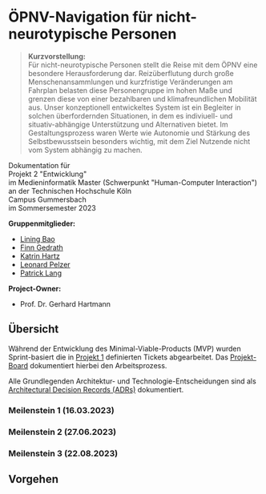 # ÖPNV-Navigation für nicht-neurotypische Personen

> **Kurzvorstellung:** \
> Für nicht-neurotypische Personen stellt die Reise mit dem ÖPNV eine besondere Herausforderung dar. Reizüberflutung durch große Menschenansammlungen und kurzfristige Veränderungen am Fahrplan belasten diese Personengruppe im hohen Maße und grenzen diese von einer bezahlbaren und klimafreundlichen Mobilität aus. Unser konzeptionell entwickeltes System ist ein Begleiter in solchen überfordernden Situationen, in dem es indiviuell- und situativ-abhängige Unterstützung und Alternativen bietet. Im Gestaltungsprozess waren Werte wie Autonomie und Stärkung des Selbstbewusstsein besonders wichtig, mit dem Ziel Nutzende nicht vom System abhängig zu machen.

Dokumentation für \
Projekt 2 "Entwicklung" \
im Medieninformatik Master (Schwerpunkt "Human-Computer Interaction") \
an der Technischen Hochschule Köln \
Campus Gummersbach \
im Sommersemester 2023

**Gruppenmitglieder:**
- [Lining Bao](mailto:lining.bao@smail.th-koeln.de)
- [Finn Gedrath](mailto:finn_nils.gedrath@smail.th-koeln.de)
- [Katrin Hartz](mailto:katrin.hartz@smail.th-koeln.de)
- [Leonard Pelzer](mailto:leonard.pelzer@smail.th-koeln.de)
- [Patrick Lang](mailto:patrick_raul.lang@smail.th-koeln.de)

**Project-Owner:**
- Prof. Dr. Gerhard Hartmann

## Übersicht

Während der Entwicklung des Minimal-Viable-Products (MVP) wurden Sprint-basiert die in [Projekt 1](https://neuro-inclusive-transit.github.io/vision-concept/) definierten Tickets abgearbeitet. Das [Projekt-Board](https://github.com/orgs/neuro-inclusive-transit/projects/1) dokumentiert hierbei den Arbeitsprozess.

Alle Grundlegenden Architektur- und Technologie-Entscheidungen sind als [Architectural Decision Records (ADRs)](./adrs/README.md) dokumentiert.

### Meilenstein 1 (16.03.2023)


### Meilenstein 2 (27.06.2023)


### Meilenstein 3 (22.08.2023)

## Vorgehen
